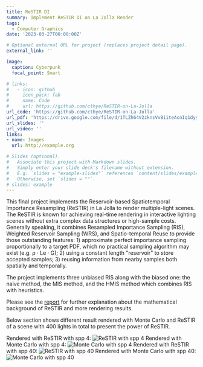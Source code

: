 ```yaml
---
title: ReSTIR DI
summary: Implement ReSTIR DI on La Jolla Render
tags:
  - Computer Graphics
date: '2023-03-27T00:00:00Z'

# Optional external URL for project (replaces project detail page).
external_link: ''

image:
  caption: Cyberpunk
  focal_point: Smart

# links:
#   - icon: github
#     icon_pack: fab
#     name: Code
#     url: https://github.com/cthye/ReSTIR-on-La-Jolla
url_code: 'https://github.com/cthye/ReSTIR-on-La-Jolla'
url_pdf: 'https://drive.google.com/file/d/1TLZh64V2zknsVvBiiteAcnIq1dyykyNn/view?usp=sharing'
url_slides: ''
url_video: ''
links:
- name: Images
  url: http://example.org

# Slides (optional).
#   Associate this project with Markdown slides.
#   Simply enter your slide deck's filename without extension.
#   E.g. `slides = "example-slides"` references `content/slides/example-slides.md`.
#   Otherwise, set `slides = ""`.
# slides: example
---
```


This final project implements the Reservoir-based Spatiotemporal Importance Resampling (ReSTIR)
in La Jolla to render multiple-light scenes. The ReSTIR is known for achieving real-time rendering
in interactive lighting scenes without extra complex data structures or high-sample costs. Generally
speaking, it combines Resampled Importance Sampling (RIS), Weighted Reservoir Sampling (WRS),
and Spatio-temporal Reuse to provide those outstanding features: 1) approximate perfect importance
sampling proportionally to a target PDF, which no practical sampling algorithm may exist (e.g.
ρ · Le · G); 2) using a constant length "reservoir" to store accepted samples; 3) reusing information
from nearby samples both spatially and temporally.

The project implements three unbiased RIS along with the biased one: the naive method, the
MIS method, and the HMIS method which combines RIS with heuristics.

Please see the [report](https://drive.google.com/file/d/1TLZh64V2zknsVvBiiteAcnIq1dyykyNn/view?usp=sharing) for further explanation about the mathematical background of ReSTIR and more rendering results.

Below section shows different result rendered with Monte Carlo and ReSTIR of a scene with 400 lights in total to present the power of ReSTIR.

Rendered with ReSTIR with spp 4:
![ReSTIR with spp 4](images/final_restir_1_bunny_4.png)
Rendered with Monte Carlo with spp 4:
![Monte Carlo with spp 4](images/mc_bunny_4.png)
Rendered with ReSTIR with spp 40:
![ReSTIR with spp 40](images/final_restir_1_bunny_40.png)
Rendered with Monte Carlo with spp 40:
![Monte Carlo with spp 40](images/mc_bunny_40.png)

